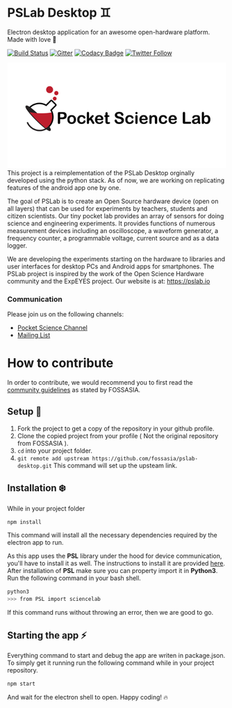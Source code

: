# PSLab Desktop :gemini:

Electron desktop application for an awesome open-hardware platform. Made with love :purple_heart:

[![Build Status](https://travis-ci.org/fossasia/pslab-desktop.svg?branch=v2)](https://travis-ci.org/fossasia/pslab-desktop)
[![Gitter](https://badges.gitter.im/fossasia/pslab.svg)](https://gitter.im/fossasia/pslab?utm_source=badge&utm_medium=badge&utm_campaign=pr-badge)
[![Codacy Badge](https://api.codacy.com/project/badge/Grade/8259e5c2220f484e95a88cf4aaed1a96)](https://www.codacy.com/app/mb/pslab-desktop?utm_source=github.com&amp;utm_medium=referral&amp;utm_content=fossasia/pslab-desktop&amp;utm_campaign=Badge_Grade)
[![Twitter Follow](https://img.shields.io/twitter/follow/pslabio.svg?style=social&label=Follow&maxAge=2592000?style=flat-square)](https://twitter.com/pslabio)

<a href="https://pslab.io/" rel="some text">![Foo](./docs/project_banner.png)</a>  
This project is a reimplementation of the PSLab Desktop orginally developed using the python stack. As of now, we are working on replicating features of the android app one by one.

The goal of PSLab is to create an Open Source hardware device (open on all layers) that can be used for experiments by teachers, students and citizen scientists. Our tiny pocket lab provides an array of sensors for doing science and engineering experiments. It provides functions of numerous measurement devices including an oscilloscope, a waveform generator, a frequency counter, a programmable voltage, current source and as a data logger.

We are developing the experiments starting on the hardware to libraries and user interfaces for desktop PCs and Android apps for smartphones. The PSLab project is inspired by the work of the Open Science Hardware community and the ExpEYES project. Our website is at: https://pslab.io

### Communication

Please join us on the following channels:
* [Pocket Science Channel](https://gitter.im/fossasia/pslab)
* [Mailing List](https://groups.google.com/forum/#!forum/pslab-fossasia)

# How to contribute
In order to contribute, we would recommend you to first read the [community guidelines](https://blog.fossasia.org/open-source-developer-guide-and-best-practices-at-fossasia/) as stated by FOSSASIA.

## Setup  :metal:
1. Fork the project to get a copy of the repository in your github profile.
2. Clone the copied project from your profile ( Not the original repository from FOSSASIA ).
3. ```cd``` into your project folder.
4. ```git remote add upstream https://github.com/fossasia/pslab-desktop.git``` This command will set up the upsteam link.

## Installation :snowflake:
While in your project folder
```bash
npm install
```
This command will install all the necessary dependencies required by the electron app to run.  
  
As this app uses the **PSL** library under the hood for device communication, you'll have to install it as well.
The instructions to install it are provided [here](https://github.com/fossasia/pslab-python).
After installation of **PSL** make sure you can property import it in **Python3**. Run the following command in your bash shell.
```bash
python3
>>> from PSL import sciencelab
```
If this command runs without throwing an error, then we are good to go.

## Starting the app :zap:
Everything command to start and debug the app are writen in package.json. To simply get it running run the following command while in your project repository.
```bash
npm start
```
And wait for the electron shell to open. 
Happy coding!  :fire:
